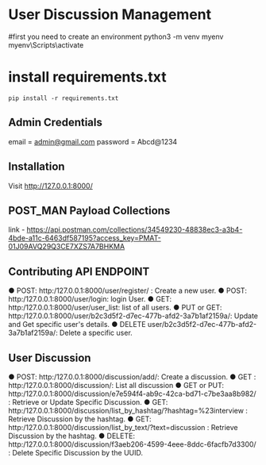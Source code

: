 # User Discussion Management
#first you need to create an environment
python3 -m venv myenv
myenv\Scripts\activate 
# install requirements.txt
    pip install -r requirements.txt

## Admin Credentials
email = admin@gmail.com
password = Abcd@1234
## Installation
Visit http://127.0.0.1:8000/

## POST_MAN Payload Collections
link - https://api.postman.com/collections/34549230-48838ec3-a3b4-4bde-a11c-6463df587195?access_key=PMAT-01J09AVQ29Q3CE7XZS7A7BHKMA

## Contributing API ENDPOINT
● POST: http:/127.0.0.1:8000/user/register/ : Create a new user.
● POST: http:/127.0.0.1:8000/user/login: login User.
● GET:  http:/127.0.0.1:8000/user/user_list: list of all users.
● PUT or GET: http:/127.0.0.1:8000/user/b2c3d5f2-d7ec-477b-afd2-3a7b1af2159a/: Update and Get specific user's details.
● DELETE user/b2c3d5f2-d7ec-477b-afd2-3a7b1af2159a/: Delete a specific user.

## User Discussion
● POST: http:/127.0.0.1:8000/discussion/add/: Create a discussion.
● GET : http:/127.0.0.1:8000/discussion/: List all discussion
● GET or PUT: http:/127.0.0.1:8000/discussion/e7e594f4-ab9c-42ca-bd71-c7be3aa8b982/  : Retrieve or Update Specific Discussion.
● GET: http:/127.0.0.1:8000/discussion/list_by_hashtag/?hashtag=%23interview  : Retrieve Discussion by the hashtag.
● GET: http:/127.0.0.1:8000/discussion/list_by_text/?text=discussion   : Retrieve Discussion by the hashtag.
● DELETE: http:/127.0.0.1:8000/discussion/f3aeb206-4599-4eee-8ddc-6facfb7d3300/   : Delete Specific Discussion by the UUID.
